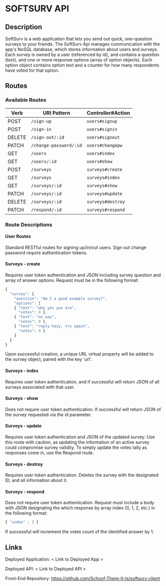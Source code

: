 # SOFTSURV API

## Description

SoftSurv is a web application that lets you send out quick, one-question surveys
to your friends. The SoftSurv Api manages communication with the app's NoSQL
database, which stores information about users and surveys. Each survey is
owned by a user (referenced by id), and contains a question (text), and one or
more response options (array of option objects). Each option object contains
option text and a counter for how many respondents have voted for that option.

## Routes

### Available Routes

| Verb   | URI Pattern            | Controller#Action |
| ----   | -----------            | ----------------- |
| POST   | `/sign-up`             | `users#signup`    |
| POST   | `/sign-in`             | `users#signin`    |
| DELETE | `/sign-out/:id`        | `users#signout`   |
| PATCH  | `/change-password/:id` | `users#changepw`  |
| GET    | `/users`               | `users#index`     |
| GET    | `/users/:id`           | `users#show`      |
| POST   | `/surveys`             | `surveys#create`  |
| GET    | `/surveys`             | `surveys#index`   |
| GET    | `/surveys/:id`         | `surveys#show`    |
| PATCH  | `/surveys/:id`         | `surveys#update`  |
| DELETE | `/surveys/:id`         | `surveys#destroy` |
| PATCH  | `/respond/:id`         | `surveys#respond` |

### Route Descriptions

#### User Routes

Standard RESTful routes for signing up/in/out users. Sign out change
password require authentication tokens.

#### Surveys - create

Requires user token authentication and JSON including survey question
and array of answer options. Request must be in the following format:

```js
{
  "survey": {
    "question": "Am I a good example survey?",
    "options": [
    { "text": "why yes you are",
      "votes": 0 },
    { "text": "no way",
      "votes": 0 },
    { "text": "reply hazy, try again",
      "votes": 0 }
    ]
  }
}
```

Upon successful creation, a unique URL virtual property will be added
to the survey object, paired with the key 'url'.

#### Surveys - index

Requires user token authentication, and if successful will
return JSON of all surveys associated with that user.

#### Surveys - show

Does not require user token authentication. If successful will return
JSON of the survey requested via the id parameter.

#### Surveys - update

Requires user token authentication and JSON of the updated survey. Use
this route with caution, as updating the information of an active
survey could compromise survey validity. To simply update the votes
tally as responses come in, use the Respond route.

#### Surveys - destroy

Requires user token authentication. Deletes the survey with the designated ID, and all information about it.

#### Surveys - respond

Does not require user token authentication. Request must include a
body with JSON designating the which response by array index (0, 1, 2,
etc.) in the following format:

``` js
{ "index" : 2 }
```

If successful will increment the votes count of the identified answer
by 1.

## Links

Deployed Application: < Link to Deployed App >

Deployed API: < Link to Deployed API >

Front-End Repository: <https://github.com/Schoof-There-It-Is/softsurv-client>
